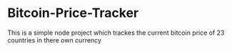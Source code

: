 # Bitcoin-Price-Tracker
This is a simple node project which trackes the current  bitcoin price of 23 countries in there own currency  

